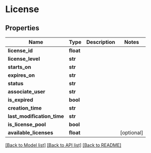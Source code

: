 # License

## Properties
Name | Type | Description | Notes
------------ | ------------- | ------------- | -------------
**license_id** | **float** |  | 
**license_level** | **str** |  | 
**starts_on** | **str** |  | 
**expires_on** | **str** |  | 
**status** | **str** |  | 
**associate_user** | **str** |  | 
**is_expired** | **bool** |  | 
**creation_time** | **str** |  | 
**last_modification_time** | **str** |  | 
**is_license_pool** | **bool** |  | 
**available_licenses** | **float** |  | [optional] 

[[Back to Model list]](../README.md#documentation-for-models) [[Back to API list]](../README.md#documentation-for-api-endpoints) [[Back to README]](../README.md)

